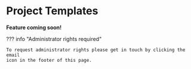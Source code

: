 # Project Templates

**Feature coming soon!**

??? info "Administrator rights required"

    To request administrator rights please get in touch by clicking the email
    icon in the footer of this page.
